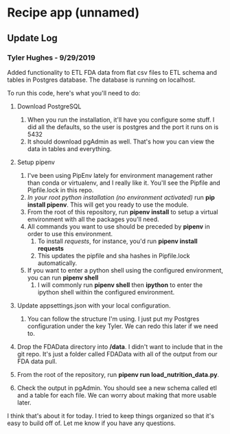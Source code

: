 # Recipe app (unnamed)

## Update Log

### Tyler Hughes - 9/29/2019

Added functionality to ETL FDA data from flat csv files to ETL schema and tables in Postgres database. The database is running on localhost.

To run this code, here's what you'll need to do:

1. Download PostgreSQL
   1. When you run the installation, it'll have you configure some stuff. I did all the defaults, so the user is postgres and the port it runs on is 5432
   2. It should download pgAdmin as well. That's how you can view the data in tables and everything.

2. Setup pipenv
   1. I've been using PipEnv lately for environment management rather than conda or virtualenv, and I really like it. You'll see the Pipfile and Pipfile.lock in this repo.
   2. *In your root python installation (no environment activated)* run **pip install pipenv**. This will get you ready to use the module.
   3. From the root of this repository, run **pipenv install** to setup a virtual environment with all the packages you'll need.
   4. All commands you want to use should be preceded by **pipenv** in order to use this environment.
      1. To install *requests*, for instance, you'd run **pipenv install requests**
      2. This updates the pipfile and sha hashes in Pipfile.lock automatically.
   5. If you want to enter a python shell using the configured environment, you can run **pipenv shell**
      1. I will commonly run **pipenv shell** then **ipython** to enter the ipython shell within the configured environment.

3. Update appsettings.json with your local configuration.
   1. You can follow the structure I'm using. I just put my Postgres configuration under the key Tyler. We can redo this later if we need to.
  
4. Drop the FDAData directory into **/data**. I didn't want to include that in the git repo. It's just a folder called FDAData with all of the output from our FDA data pull.

5. From the root of the repository, run **pipenv run load_nutrition_data.py**.

6. Check the output in pgAdmin. You should see a new schema called etl and a table for each file. We can worry about making that more usable later.

I think that's about it for today. I tried to keep things organized so that it's easy to build off of. Let me know if you have any questions.
